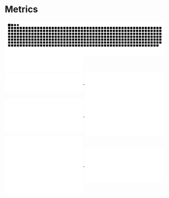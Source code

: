 # Metrics

<a href="(https://github.com/Shellywell123/metrics/blob/main/README.md">
   <img src="https://github.com/Shellywell123/metrics/blob/output/github-contribution-grid-snake-dark.svg" width="825" />
</a>

<a href="https://github.com/regadas">
  <img align="center" width="49%" src="./static/images/header.svg" />
</a>
<br/>
<a href="https://github.com/regadas">
  <img align="center" width="49%" src="./static/images/repositories.svg" />
</a>
<a href="https://github.com/regadas">
  <img align="center" width="49%" src="./static/images/acti_comm.svg" />
</a>

<a href="https://github.com/regadas">
  <img align="center" width="49%" src="./static/images/iso_calender.svg" />
</a>

<a href="https://github.com/regadas">
    <img align="center" width="49%" src="./static/images/issue_pr_lang.svg" />
</a>

<a href="https://github.com/regadas">
  <img align="center" width="49%" src="./static/images/github-habits.svg" />
</a>
<a href="https://github.com/regadas">
    <img align="center" width="49%" src="./static/images/achievements.svg" />
</a>
